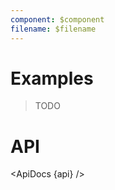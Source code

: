 ```yaml
---
component: $component
filename: $filename
---
```


<script lang="ts">
	import { ApiDocs } from 'svelte-ux';

	import api from '$lib/components/RectClipPath.svelte?raw&sveld';

	import Chart, { Svg } from '$lib/components/Chart.svelte';

	import Preview from '$lib/docs/Preview.svelte';
</script>

# Examples

> TODO

# API

<ApiDocs {api} />
